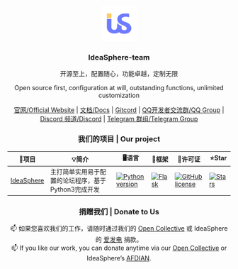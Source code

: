<div align="center">

  <a href="https://github.com/IdeaSphere-team/">
    <img src="https://github.com/IdeaSphere-team/IdeaSphere/blob/main/static/img/logo-white.png" alt="Logo" width="80" height="80">
  </a>

<h3 align="center">IdeaSphere-team</h3>
  
<p align="center">
  开源至上，配置随心，功能卓越，定制无限
</p>
<p align="center">
  Open source first, configuration at will, outstanding functions, unlimited customization
</p>

<p align="center">
  <a href="https://ideaspher.org">官网/Official Website</a> | 
  <a href="https://docs.ideasphere.org">文档/Docs</a> | 
  <a href="https://gitcode.com/IdeaSphere-team">Gitcord</a> | 
  <a href="http://qm.qq.com/cgi-bin/qm/qr?_wv=1027&k=0S7iEPBCDpSWgvzARFqxM_zyIlnQ2-km&authKey=AiX0JpNVU8d%2BIjMocMxVhE0OcxbdOaQAt1wnnekYg%2BYQ0GZfOy3KXuSFTBZ2pDD2&noverify=0&group_code=1036347298">QQ开发者交流群/QQ Group</a> | 
  <a href="https://discord.gg/eyn9GC88XP">Discord 频道/Discord</a> | <a href="https://t.me/+vp7hIx464JUwMzk1">Telegram 群组/Telegram Group</a>
</p>

  <h3 align="center">我们的项目 | Our project</h3>

  | 🔨项目 | 💡简介 | 🖥️语言 | 🔬框架 | 📜许可证 | ⭐Star |
  | -------- | -------- | -------- | -------- | -------- | -------- |
  | [IdeaSphere](https://github.com/IdeaSphere-team/IdeaSphere) | 主打简单实用易于配置的论坛程序，基于Python3完成开发 | [![Python version](https://img.shields.io/badge/python-3.11+-blue?style=for-the-badge&logo=python)](https://www.python.org/downloads/release/python-3110/) | [![Flask](https://img.shields.io/badge/Flask-3.1.0-blueviolet?style=for-the-badge)](https://pypi.org/project/Flask/) | [![GitHub license](https://img.shields.io/github/license/IdeaSphere-team/IdeaSphere.svg?style=for-the-badge)](https://github.com/IdeaSphere-team/IdeaSphere/blob/main/LICENSE) | [![Stars](https://img.shields.io/github/stars/IdeaSphere-team/IdeaSphere.svg?style=for-the-badge)](https://github.com/IdeaSphere-team/IdeaSphere/stargazers) |

  <h3 align="center">捐赠我们 | Donate to Us</h3>

  📫 如果您喜欢我们的工作，请随时通过我们的 [Open Collective](https://opencollective.com/ideasphere) 或 IdeaSphere 的 [爱发电](https://afdian.com/a/ideasphere) 捐款。</br>
  📫 If you like our work, you can donate anytime via our [Open Collective](https://opencollective.com/ideasphere) or IdeaSphere’s [AFDIAN](https://afdian.com/a/ideasphere).

</div>
